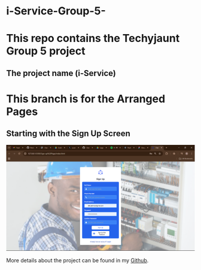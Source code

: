 # i-Service-Group-5-

# This repo contains the Techyjaunt Group 5 project
## The project name (i-Service) 

# This branch is for the Arranged Pages 

## Starting with the Sign Up Screen
![Sign-up Page Screenshot](/Images/Screenshot%20(142).png)


More details about the project can be found in my [Github](https://github.com/Hnn3y).